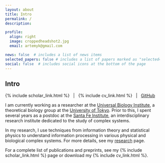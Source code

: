 ```yaml
---
layout: about
title: Intro
permalink: /
description: 

profile:
  align: right
  image: croppedheadshot2.jpg
  email: artemyk@gmail.com

news: false  # includes a list of news items
selected_papers: false # includes a list of papers marked as "selected={true}"
social: false  # includes social icons at the bottom of the page
---
```


<style>
div.address { font-family: sans-serif; }
</style> 

## Intro

{% include scholar_link.html %} &nbsp;&nbsp;\|&nbsp;&nbsp; {% include cv_link.html %} &nbsp;&nbsp;\|&nbsp;&nbsp; <a href="https://github.com/artemyk">GitHub</a> 


I am currently working as a researcher at the [Universal Biology Institute](http://park.itc.u-tokyo.ac.jp/UBI/index_e.html), a theoretical biology group at the [University of Tokyo](https://www.u-tokyo.ac.jp/en/). Prior to this, I spent several years as a postdoc at the [Santa Fe Institute](https://santafe.edu/), an interdisciplinary research institute dedicated to the study of complex systems.

In my research, I use techniques from information theory and statistical physics to understand information processing in various physical and biological complex systems. For more details, see my [research](projects) page. 

For a complete list of publications and preprints, see my  {% include scholar_link.html %} page or download my {% include cv_link.html %}. 







